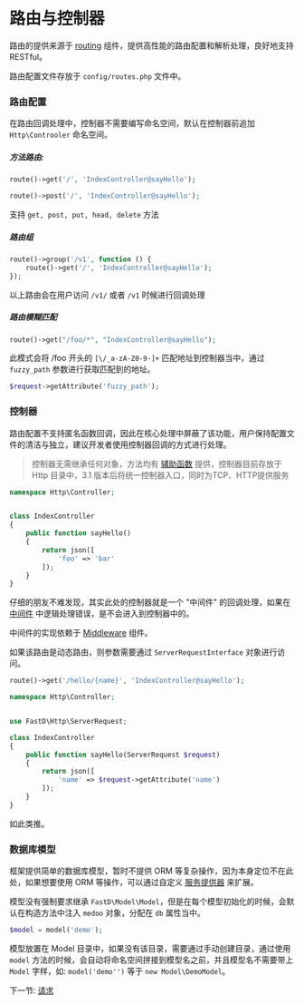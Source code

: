 # 路由与控制器

路由的提供来源于 [routing](https://github.com/JanHuang/routing) 组件，提供高性能的路由配置和解析处理，良好地支持 RESTful。

路由配置文件存放于 `config/routes.php` 文件中。

### 路由配置

在路由回调处理中，控制器不需要编写命名空间，默认在控制器前追加 `Http\Controoler` 命名空间。

##### 方法路由:
 
```php
route()->get('/', 'IndexController@sayHello');
``` 

```php
route()->post('/', 'IndexController@sayHello');
```

支持 `get, post, put, head, delete` 方法

##### 路由组

```php
route()->group('/v1', function () {
    route()->get('/', 'IndexController@sayHello');
});
```

以上路由会在用户访问 `/v1/` 或者 `/v1` 时候进行回调处理

##### 路由模糊匹配

```php
route()->get("/foo/*", "IndexController@sayHello");
```

此模式会将 /foo 开头的 `[\/_a-zA-Z0-9-]+` 匹配地址到控制器当中，通过 `fuzzy_path` 参数进行获取匹配到的地址。

```php
$request->getAttribute('fuzzy_path');
```

### 控制器

路由配置不支持匿名函数回调，因此在核心处理中屏蔽了该功能，用户保持配置文件的清洁与独立，建议开发者使用控制器回调的方式进行处理。

> 控制器无需继承任何对象，方法均有 [辅助函数](3-5-helpers.md) 提供，控制器目前存放于 Http 目录中，3.1 版本后将统一控制器入口，同时为TCP、HTTP提供服务

```php
namespace Http\Controller;


class IndexController
{
    public function sayHello()
    {
        return json([
            'foo' => 'bar'
        ]);
    }
}
```

仔细的朋友不难发现，其实此处的控制器就是一个 "中间件" 的回调处理，如果在 [中间件](3-2-middleware.md) 中逻辑处理错误，是不会进入到控制器中的。

中间件的实现依赖于 [Middleware](https://github.com/JanHuang/middleware) 组件。

如果该路由是动态路由，则参数需要通过 `ServerRequestInterface` 对象进行访问。

```php
route()->get('/hello/{name}', 'IndexController@sayHello');
```

```php
namespace Http\Controller;


use FastD\Http\ServerRequest;

class IndexController
{
    public function sayHello(ServerRequest $request)
    {
        return json([
            'name' => $request->getAttribute('name')
        ]);
    }
}
```

如此类推。

### 数据库模型

框架提供简单的数据库模型，暂时不提供 ORM 等复杂操作，因为本身定位不在此处，如果想要使用 ORM 等操作，可以通过自定义 [服务提供器](3-6-service-provider.md) 来扩展。

模型没有强制要求继承 `FastD\Model\Model`，但是在每个模型初始化的时候，会默认在构造方法中注入 `medoo` 对象，分配在 `db` 属性当中。

```php
$model = model('demo');
```

模型放置在 Model 目录中，如果没有该目录，需要通过手动创建目录，通过使用 `model` 方法的时候，会自动将命名空间拼接到模型名之前，并且模型名不需要带上 `Model` 字样，如: `model('demo'')` 等于 `new Model\DemoModel`。

下一节: [请求](2-2-request-handling.md)
